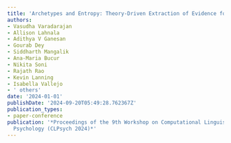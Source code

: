 ```yaml
---
title: 'Archetypes and Entropy: Theory-Driven Extraction of Evidence for Suicide Risk'
authors:
- Vasudha Varadarajan
- Allison Lahnala
- Adithya V Ganesan
- Gourab Dey
- Siddharth Mangalik
- Ana-Maria Bucur
- Nikita Soni
- Rajath Rao
- Kevin Lanning
- Isabella Vallejo
- ' others'
date: '2024-01-01'
publishDate: '2024-09-20T05:49:28.762367Z'
publication_types:
- paper-conference
publication: '*Proceedings of the 9th Workshop on Computational Linguistics and Clinical
  Psychology (CLPsych 2024)*'
---
```

